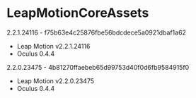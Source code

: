 LeapMotionCoreAssets
========================
2.2.1.24116 - f75b63e4c25876fbe56bdcdece5a0921dbaf1a62
- Leap Motion v2.2.1.24116
- Oculus 0.4.4

2.2.0.23475 - 4b81270ffaebeb65d99753d40f0d6fb9584915f0
- Leap Motion v2.2.0.23475
- Oculus 0.4.4
